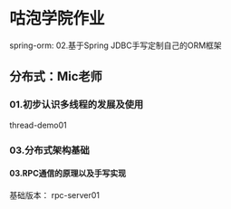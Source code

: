 # 咕泡学院作业

spring-orm: 02.基于Spring JDBC手写定制自己的ORM框架



## 分布式：Mic老师
### 01.初步认识多线程的发展及使用
thread-demo01
### 03.分布式架构基础
#### 03.RPC通信的原理以及手写实现
基础版本：
rpc-server01









